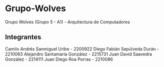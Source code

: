 # Grupo-Wolves
Grupo Wolves (Grupo 5 - A1) - Arquitectura de Computadores

## Integrantes
Camilo Andrés Sanmiguel Uribe - 2200922
Diego Fabián Sepúlveda Durán - 2210063
Alejandro Santamaría González - 2215731
Juan David Saavedra González - 2214111
Juan Diego Roa Porras - 2210086
